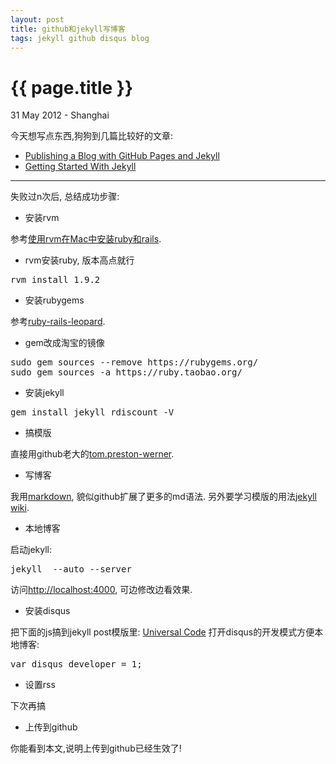 ```yaml
---
layout: post
title: github和jekyll写博客 
tags: jekyll github disqus blog
---
```


{{ page.title }}
================

<p class="meta">31 May 2012 - Shanghai</p>

今天想写点东西,狗狗到几篇比较好的文章:

 * [Publishing a Blog with GitHub Pages and Jekyll](http://blog.envylabs.com/2009/08/publishing-a-blog-with-github-pages-and-jekyll/)
 * [Getting Started With Jekyll](http://asymmetrical-view.com/2009/05/14/starting-wtih-jekyll.html)

----------------------------------

失败过n次后, 总结成功步骤:

* 安装rvm

参考[使用rvm在Mac中安装ruby和rails](http://blog.prosight.me/index.php/2011/09/805).

* rvm安装ruby, 版本高点就行

<pre>
rvm install 1.9.2
</pre>

* 安装rubygems

 参考[ruby-rails-leopard](http://hivelogic.com/articles/ruby-rails-leopard/).

* gem改成淘宝的镜像

<pre>
sudo gem sources --remove https://rubygems.org/ 
sudo gem sources -a https://ruby.taobao.org/ 
</pre>

* 安装jekyll

<pre>
gem install jekyll rdiscount -V
</pre>

* 搞模版

直接用github老大的[tom.preston-werner](https://github.com/mojombo/mojombo.github.com).

* 写博客

我用[markdown](http://daringfireball.net/projects/markdown/syntax), 貌似github扩展了更多的md语法.
另外要学习模版的用法[jekyll wiki](https://github.com/mojombo/jekyll/wiki/).

* 本地博客

启动jekyll:
<pre>
jekyll  --auto --server 
</pre>
访问[http://localhost:4000](http://localhost:4000), 可边修改边看效果.

* 安装disqus

把下面的js搞到jekyll post模版里:
[Universal Code](http://docs.disqus.com/developers/universal/)
打开disqus的开发模式方便本地博客:
<pre>
var disqus_developer = 1;
</pre>

* 设置rss

下次再搞

* 上传到github

你能看到本文,说明上传到github已经生效了!
